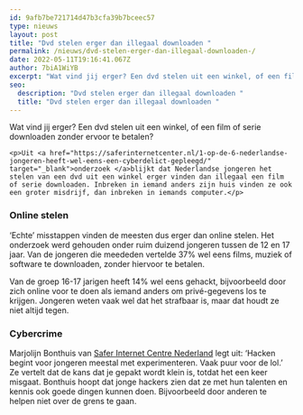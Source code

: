 ```yaml
---
id: 9afb7be721714d47b3cfa39b7bceec57
type: nieuws
layout: post
title: "Dvd stelen erger dan illegaal downloaden "
permalink: /nieuws/dvd-stelen-erger-dan-illegaal-downloaden-/
date: 2022-05-11T19:16:41.067Z
author: 7biA1WiYB
excerpt: "Wat vind jij erger? Een dvd stelen uit een winkel, of een film of serie downloaden zonder ervoor te betalen?   "
seo:
  description: "Dvd stelen erger dan illegaal downloaden "
  title: "Dvd stelen erger dan illegaal downloaden "
---
```

Wat vind jij erger? Een dvd stelen uit een winkel, of een film of serie downloaden zonder ervoor te betalen?   

    <p>Uit <a href="https://saferinternetcenter.nl/1-op-de-6-nederlandse-jongeren-heeft-wel-eens-een-cyberdelict-gepleegd/" target="_blank">onderzoek </a>blijkt dat Nederlandse jongeren het stelen van een dvd uit een winkel erger vinden dan illegaal een film of serie downloaden. Inbreken in iemand anders zijn huis vinden ze ook een groter misdrijf, dan inbreken in iemands computer.</p>
<h3>Online stelen</h3>
<p>‘Echte’ misstappen vinden de meesten dus erger dan online stelen. Het onderzoek werd gehouden onder ruim duizend jongeren tussen de 12 en 17 jaar. Van de jongeren die meededen vertelde 37% wel eens films, muziek of software te downloaden, zonder hiervoor te betalen. </p>
<p>Van de groep 16-17 jarigen heeft 14% wel eens gehackt, bijvoorbeeld door zich online voor te doen als iemand anders om privé-gegevens los te krijgen. Jongeren weten vaak wel dat het strafbaar is, maar dat houdt ze niet altijd tegen.</p>
<h3>Cybercrime</h3>
<p>Marjolijn Bonthuis van <a href="https://saferinternetcenter.nl/1-op-de-6-nederlandse-jongeren-heeft-wel-eens-een-cyberdelict-gepleegd/" target="_blank">Safer Internet Centre Nederland</a> legt uit: ‘Hacken begint voor jongeren meestal met experimenteren. Vaak puur voor de lol.’ Ze vertelt dat de kans dat je gepakt wordt klein is, totdat het een keer misgaat. Bonthuis hoopt dat jonge hackers zien dat ze met hun talenten en kennis ook goede dingen kunnen doen. Bijvoorbeeld door anderen te helpen niet over de grens te gaan.</p>  
